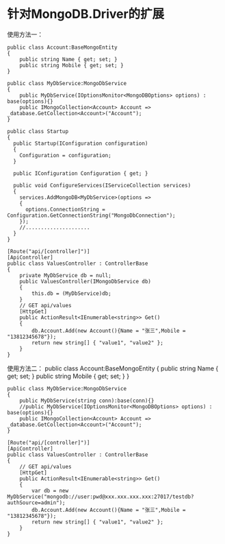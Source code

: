 # 针对MongoDB.Driver的扩展

使用方法一：

    public class Account:BaseMongoEntity
    {
        public string Name { get; set; }
        public string Mobile { get; set; }
    }

    public class MyDbService:MongoDbService
    {
        public MyDbService(IOptionsMonitor<MongoDBOptions> options) : base(options){}
        public IMongoCollection<Account> Account => _database.GetCollection<Account>("Account");
    }

    public class Startup
    {
      public Startup(IConfiguration configuration)
      {
        Configuration = configuration;
      }

      public IConfiguration Configuration { get; }

      public void ConfigureServices(IServiceCollection services)
      {
        services.AddMongoDB<MyDbService>(options =>
        {
          options.ConnectionString = Configuration.GetConnectionString("MongoDbConnection");
        });
        //.....................
      }
    }
    
    [Route("api/[controller]")]
    [ApiController]
    public class ValuesController : ControllerBase
    {
        private MyDbService db = null;
        public ValuesController(IMongoDbService db)
        {
            this.db = (MyDbService)db;
        }
        // GET api/values
        [HttpGet]
        public ActionResult<IEnumerable<string>> Get()
        {
            db.Account.Add(new Account(){Name = "张三",Mobile = "13812345678"});
            return new string[] { "value1", "value2" };
        }
    }
    
使用方法二：
    public class Account:BaseMongoEntity
    {
        public string Name { get; set; }
        public string Mobile { get; set; }
    }

    public class MyDbService:MongoDbService
    {        
        public MyDbService(string conn):base(conn){}
        //public MyDbService(IOptionsMonitor<MongoDBOptions> options) : base(options){}
        public IMongoCollection<Account> Account => _database.GetCollection<Account>("Account");
    }
    
    [Route("api/[controller]")]
    [ApiController]
    public class ValuesController : ControllerBase
    {
        // GET api/values
        [HttpGet]
        public ActionResult<IEnumerable<string>> Get()
        {
            var db = new MyDbService("mongodb://user:pwd@xxx.xxx.xxx.xxx:27017/testdb?authSource=admin");
            db.Account.Add(new Account(){Name = "张三",Mobile = "13812345678"});
            return new string[] { "value1", "value2" };
        }
    }
    
